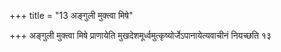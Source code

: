 +++
title = "13 अङ्गुली मुक्त्वा मिषे"

+++
अङ्गुली मुक्त्वा मिषे प्राणायेति मुखदेशमूर्ध्वमुत्कृष्योर्जेऽपानायेत्यवाचीनं नियच्छति १३